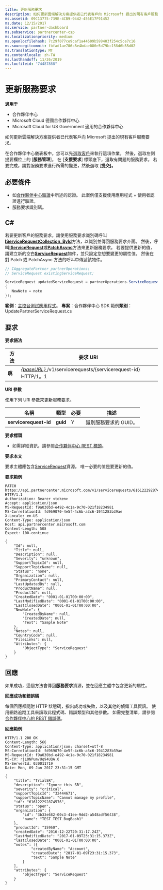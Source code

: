 ```yaml
---
title: 更新服務要求
description: 如何更新雲端解決方案提供者已代表客戶向 Microsoft 提出的現有客戶服務要求。
ms.assetid: 09C13775-739B-4CB9-9442-456E17F91452
ms.date: 12/15/2017
ms.service: partner-dashboard
ms.subservice: partnercenter-csp
ms.localizationpriority: medium
ms.openlocfilehash: 7c29f077ce9caf1a44609b599403f254c5ce7c16
ms.sourcegitcommit: fbfad1ae706c8e4bdae080e5d79bc158d6b55d02
ms.translationtype: MT
ms.contentlocale: zh-TW
ms.lasthandoff: 11/26/2019
ms.locfileid: "74487888"
---
```

# <a name="update-a-service-request"></a>更新服務要求


**適用于**

- 合作夥伴中心
- Microsoft Cloud 德國合作夥伴中心
- Microsoft Cloud for US Government 適用的合作夥伴中心

如何更新雲端解決方案提供者已代表客戶向 Microsoft 提出的現有客戶服務要求。

在合作夥伴中心儀表板中，您可以先[選取客戶](get-a-customer-by-name.md)來執行這項作業。 然後，選取左側提要欄位上的 [**服務管理**]。 在 [**支援要求**] 標頭底下，選取有問題的服務要求。 若要完成，請對服務要求進行所需的變更，然後選取 [**提交]。**

## <a name="span-idprerequisitesspan-idprerequisitesspan-idprerequisitesprerequisites"></a><span id="Prerequisites"/><span id="prerequisites"/><span id="PREREQUISITES"/>必要條件


- 如[合作夥伴中心驗證](partner-center-authentication.md)中所述的認證。 此案例僅支援使用應用程式 + 使用者認證進行驗證。
- 服務要求識別碼。

## <a name="span-idc_span-idc_c"></a><span id="C_"/><span id="c_"/>C#


若要更新客戶的服務要求，請使用服務要求識別碼呼叫[**IServiceRequestCollection. ById**](https://docs.microsoft.com/dotnet/api/microsoft.store.partnercenter.servicerequests.iservicerequestcollection.byid)方法，以識別並傳回服務要求介面。 然後，呼叫[**IServiceRequest**](https://docs.microsoft.com/dotnet/api/microsoft.store.partnercenter.servicerequests.iservicerequest.patch)或[**PatchAsync**](https://docs.microsoft.com/dotnet/api/microsoft.store.partnercenter.servicerequests.iservicerequest.patchasync)方法來更新服務要求。 若要提供更新的值，請建立新的空白[**ServiceRequest**](https://docs.microsoft.com/dotnet/api/microsoft.store.partnercenter.models.servicerequests.servicerequest)物件，並只設定您想要變更的屬性值。 然後在對 Patch 或 PatchAsync 方法的呼叫中傳遞該物件。

``` csharp
// IAggregatePartner partnerOperations;
// ServiceRequest existingServiceRequest;

ServiceRequest updatedServiceRequest = partnerOperations.ServiceRequests.ById(existingServiceRequest.Id).Patch(new ServiceRequest
{
   NewNote = note
});
```

**範例**：[主控台測試應用程式](console-test-app.md)。 **專案**：合作夥伴中心 SDK 範例**類別**： UpdatePartnerServiceRequest.cs

## <a name="span-idrequestspan-idrequestspan-idrequestrequest"></a><span id="Request"/><span id="request"/><span id="REQUEST"/>要求


**要求語法**

| 方法    | 要求 URI                                                                                 |
|-----------|---------------------------------------------------------------------------------------------|
| **跳** | [ *{baseURL}* ](partner-center-rest-urls.md)/v1/servicerequests/{servicerequest-id} HTTP/1。1 |

 

**URI 參數**

使用下列 URI 參數來更新服務要求。

| 名稱                  | 類型     | 必要 | 描述                                 |
|-----------------------|----------|----------|---------------------------------------------|
| **servicerequest-id** | **guid** | Y        | 識別服務要求的 GUID。 |

 

**要求標頭**

- 如需詳細資訊，請參閱[合作夥伴中心 REST 標頭](headers.md)。

**要求本文**

要求主體應包含[ServiceRequest](service-request-resources.md)資源。 唯一必要的值是要更新的值。

**要求範例**

```http
PATCH https://api.partnercenter.microsoft.com/v1/servicerequests/616122292874576 HTTP/1.1
Authorization: Bearer <token>
Accept: application/json
MS-RequestId: f9a030bd-e492-4c1a-9c70-021f18234981
MS-CorrelationId: fd969070-4e5f-4c6b-a3c6-1941283b39ae
X-Locale: en-US
Content-Type: application/json
Host: api.partnercenter.microsoft.com
Content-Length: 508
Expect: 100-continue

{
    "Id": null,
    "Title": null,
    "Description": null,
    "Severity": "unknown",
    "SupportTopicId": null,
    "SupportTopicName": null,
    "Status": "none",
    "Organization": null,
    "PrimaryContact": null,
    "LastUpdatedBy": null,
    "ProductName": null,
    "ProductId": null,
    "CreatedDate": "0001-01-01T00:00:00",
    "LastModifiedDate": "0001-01-01T00:00:00",
    "LastClosedDate": "0001-01-01T00:00:00",
    "NewNote": {
        "CreatedByName": null,
        "CreatedDate": null,
        "Text": "Sample Note"
    },
    "Notes": null,
    "CountryCode": null,
    "FileLinks": null,
    "Attributes": {
        "ObjectType": "ServiceRequest"
    }
}
```

## <a name="span-idresponsespan-idresponsespan-idresponseresponse"></a><span id="Response"/><span id="response"/><span id="RESPONSE"/>回應


如果成功，這個方法會傳回**服務要求**資源，並在回應主體中包含更新的屬性。

**回應成功和錯誤碼**

每個回應都隨附 HTTP 狀態碼，指出成功或失敗，以及其他的偵錯工具資訊。 使用網路追蹤工具來讀取此程式碼、錯誤類型和其他參數。 如需完整清單，請參閱[合作夥伴中心的 REST 錯誤碼](error-codes.md)。

**回應範例**

```http
HTTP/1.1 200 OK
Content-Length: 566
Content-Type: application/json; charset=utf-8
MS-CorrelationId: fd969070-4e5f-4c6b-a3c6-1941283b39ae
MS-RequestId: f9a030bd-e492-4c1a-9c70-021f18234981
MS-CV: rjLONPum/Uq94UQA.0
MS-ServerId: 030011719
Date: Mon, 09 Jan 2017 23:31:15 GMT

{
    "title": "TrialSR",
    "description": "Ignore this SR",
    "severity": "critical",
    "supportTopicId": "32444671",
    "supportTopicName": "Cannot manage my profile",
    "id": "616122292874576",
    "status": "open",
    "organization": {
        "id": "3b33e682-00c3-41ee-9dd2-a548adf56438",
        "name": "TEST_TEST_BugBash1"
    },
    "productId": "15960",
    "createdDate": "2016-12-22T20:31:17.24Z",
    "lastModifiedDate": "2017-01-09T23:31:15.373Z",
    "lastClosedDate": "0001-01-01T00:00:00",
    "notes": [{
            "createdByName": "Account",
            "createdDate": "2017-01-09T23:31:15.373",
            "text": "Sample Note"
        }
    ],
    "attributes": {
        "objectType": "ServiceRequest"
    }
}
```

 

 




